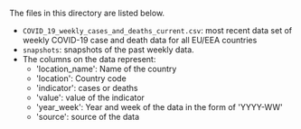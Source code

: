 The files in this directory are listed below. 

- `COVID_19_weekly_cases_and_deaths_current.csv`: most recent data set of weekly COVID-19 case and death data for all EU/EEA countries
- `snapshots`: snapshots of the past weekly data.
- The columns on the data represent:
     - 'location_name': Name of the country
     - 'location': Country code
     - 'indicator': cases or deaths
     - 'value': value of the indicator
     - 'year_week': Year and week of the data in the form of 'YYYY-WW'
     - 'source': source of the data